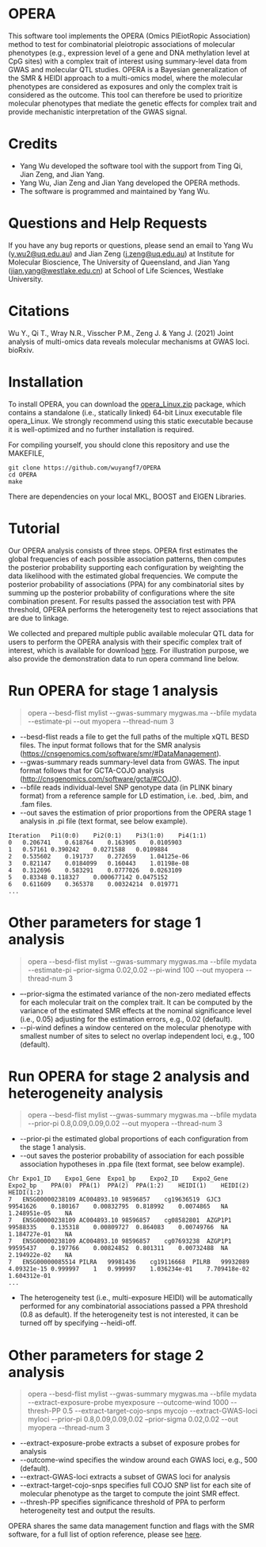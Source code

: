 # OPERA
This software tool implements the OPERA (Omics PlEiotRopic Association) method to test for combinatorial pleiotropic associations of molecular phenotypes (e.g., expression level of a gene and DNA methylation level at CpG sites) with a complex trait of interest using summary-level data from GWAS and molecular QTL studies. OPERA is a Bayesian generalization of the SMR &amp; HEIDI approach to a multi-omics model, where the molecular phenotypes are considered as exposures and only the complex trait is considered as the outcome. This tool can therefore be used to prioritize molecular phenotypes that mediate the genetic effects for complex trait and provide mechanistic interpretation of the GWAS signal.

# Credits
* Yang Wu developed the software tool with the support from Ting Qi, Jian Zeng, and Jian Yang.
* Yang Wu, Jian Zeng and Jian Yang developed the OPERA methods. 
* The software is programmed and maintained by Yang Wu.

# Questions and Help Requests
If you have any bug reports or questions, please send an email to Yang Wu (y.wu2@uq.edu.au) and Jian Zeng (j.zeng@uq.edu.au) at Institute for Molecular Bioscience, The University of Queensland, and Jian Yang (jian.yang@westlake.edu.cn) at School of Life Sciences, Westlake University.

# Citations
Wu Y., Qi T., Wray N.R., Visscher P.M., Zeng J. & Yang J. (2021) Joint analysis of multi-omics data reveals molecular mechanisms at GWAS loci. bioRxiv.

# Installation
To install OPERA, you can download the [opera_Linux.zip](https://github.com/wuyangf7/OPERA/blob/main/opera_Linux.zip) package, which contains a standalone (i.e., statically linked) 64-bit Linux executable file opera_Linux. We strongly recommend using this static executable because it is well-optimized and no further installation is required.

For compiling yourself, you should clone this repository and use the MAKEFILE,  
```
git clone https://github.com/wuyangf7/OPERA
cd OPERA
make
```
There are dependencies on your local MKL, BOOST and EIGEN Libraries.

# Tutorial
Our OPERA analysis consists of three steps. OPERA first estimates the global frequencies of each possible association patterns, then computes the posterior probability supporting each configuration by weighting the data likelihood with the estimated global frequencies. We compute the posterior probability of associations (PPA) for any combinatorial sites by summing up the posterior probability of configurations where the site combination present. For results passed the association test with PPA threshold, OPERA performs the heterogeneity test to reject associations that are due to linkage. 

We collected and prepared multiple public available molecular QTL data for users to perform the OPERA analysis with their specific complex trait of interest, which is available for download [here](https://cnsgenomics.com/software/smr/#DataResource). For illustration purpose, we also provide the demonstration data to run opera command line below. 

# Run OPERA for stage 1 analysis
> opera --besd-flist mylist --gwas-summary mygwas.ma --bfile mydata --estimate-pi --out myopera --thread-num 3

* --besd-flist reads a file to get the full paths of the multiple xQTL BESD files. The input format follows that for the SMR analysis (https://cnsgenomics.com/software/smr/#DataManagement). 
* --gwas-summary reads summary-level data from GWAS. The input format follows that for GCTA-COJO analysis (http://cnsgenomics.com/software/gcta/#COJO).
* --bfile reads individual-level SNP genotype data (in PLINK binary format) from a reference sample for LD estimation, i.e. .bed, .bim, and .fam files.
* --out saves the estimation of prior proportions from the OPERA stage 1 analysis in .pi file (text format, see below example).

```
Iteration	Pi1(0:0)	Pi2(0:1)	Pi3(1:0)	Pi4(1:1)
0	0.206741	0.618764	0.163905	0.0105903
1	0.57161	0.390242	0.0271588	0.0109884
2	0.535602	0.191737	0.272659	1.04125e-06
3	0.821147	0.0184099	0.160443	1.01198e-08
4	0.312696	0.583291	0.0777026	0.0263109
5	0.83348	0.118327	0.000677142	0.0475152
6	0.611609	0.365378	0.00324214	0.019771
...
```

# Other parameters for stage 1 analysis
> opera --besd-flist mylist --gwas-summary mygwas.ma --bfile mydata --estimate-pi –prior-sigma 0.02,0.02 --pi-wind 100 --out myopera --thread-num 3 

* –-prior-sigma the estimated variance of the non-zero mediated effects for each molecular trait on the complex trait.  It can be computed by the variance of the estimated SMR effects at the nominal significance level (i.e., 0.05) adjusting for the estimation errors, e.g., 0.02 (default).  
* --pi-wind defines a window centered on the molecular phenotype with smallest number of sites to select no overlap independent loci, e.g., 100 (default). 


# Run OPERA for stage 2 analysis and heterogeneity analysis
> opera --besd-flist mylist --gwas-summary mygwas.ma --bfile mydata --prior-pi 0.8,0.09,0.09,0.02 --out myopera --thread-num 3

* --prior-pi the estimated global proportions of each configuration from the stage 1 analysis. 
* --out saves the posterior probability of association for each possible association hypotheses in .ppa file (text format, see below example).

```
Chr	Expo1_ID	Expo1_Gene	Expo1_bp	Expo2_ID	Expo2_Gene	Expo2_bp	PPA(0)	PPA(1)	PPA(2)	PPA(1:2)	HEIDI(1)	HEIDI(2)	HEIDI(1:2)
7	ENSG00000238109	AC004893.10	98596857	cg19636519	GJC3	99541626	0.180167	0.00832795	0.818992	0.0074865	NA	1.248951e-05	NA
7	ENSG00000238109	AC004893.10	98596857	cg08582801	AZGP1P1	99588335	0.135318	0.00809727	0.864083	0.00749766	NA	1.184727e-01	NA
7	ENSG00000238109	AC004893.10	98596857	cg07693238	AZGP1P1	99595437	0.197766	0.00824852	0.801311	0.00732488	NA	2.194922e-02	NA
7	ENSG00000085514	PILRA	99981436	cg19116668	PILRB	99932089	4.09321e-15	0.999997	1	0.999997	1.036234e-01	7.709418e-02	1.604312e-01
...
```

* The heterogeneity test (i.e., multi-exposure HEIDI) will be automatically performed for any combinatorial associations passed a PPA threshold (0.8 as default). If the heterogeneity test is not interested, it can be turned off by specifying --heidi-off.

# Other parameters for stage 2 analysis
> opera --besd-flist mylist --gwas-summary mygwas.ma --bfile mydata --extract-exposure-probe myexposure --outcome-wind 1000 --thresh-PP 0.5 --extract-target-cojo-snps mycojo --extract-GWAS-loci myloci --prior-pi 0.8,0.09,0.09,0.02 –prior-sigma 0.02,0.02 --out myopera --thread-num 3 

* --extract-exposure-probe	extracts a subset of exposure probes for analysis
* --outcome-wind specifies the window around each GWAS loci, e.g., 500 (default). 
* --extract-GWAS-loci extracts a subset of GWAS loci for analysis
* --extract-target-cojo-snps specifies full COJO SNP list for each site of molecular phenotype as the target to compute the joint SMR effect.
* --thresh-PP specifies significance threshold of PPA to perform heterogeneity test and output the results. 

OPERA shares the same data management function and flags with the SMR software, for a full list of option reference, please see [here](https://cnsgenomics.com/software/smr/#OptionsReference). 













